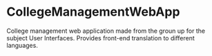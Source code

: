 # CollegeManagementWebApp
 College management web application made from the groun up for the subject User Interfaces. Provides front-end translation to different languages.
